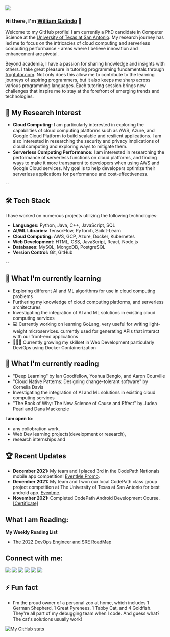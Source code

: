 <img src='githubgif2.gif' width=''/>

### Hi there, I'm [William Galindo](https://www.linkedin.com/in/william-g-51b01775/) 👋

Welcome to my GitHub profile! I am currently a PhD candidate in Computer Science at the [University of Texas at San Antonio](https://www.utsa.edu/). My research journey has led me to focus on the intricacies of cloud computing and serverless computing performance - areas where I believe innovation and enhancement are pivotal.

Beyond academia, I have a passion for sharing knowledge and insights with others. I take great pleasure in tutoring programming fundamentals through [frogtutor.com](https://frogtutoring.com/tutor/TX/San_Antonio/111687). Not only does this allow me to contribute to the learning journeys of aspiring programmers, but it also keeps me sharp across various programming languages. Each tutoring session brings new challenges that inspire me to stay at the forefront of emerging trends and technologies.


## 🧠 My Research Interest

- **Cloud Computing:** I am particularly interested in exploring the capabilities of cloud computing platforms such as AWS, Azure, and Google Cloud Platform to build scalable and resilient applications. I am also interested in researching the security and privacy implications of cloud computing and exploring ways to mitigate them.
- **Serverless Computing Performance:** I am interested in researching the performance of serverless functions on cloud platforms, and finding ways to make it more transparent to developers when using AWS and Google Cloud services. My goal is to help developers optimize their serverless applications for performance and cost-effectiveness.

--

## 🛠️ Tech Stack

I have worked on numerous projects utilizing the following technologies:

- **Languages:** Python, Java, C++, JavaScript, SQL
- **AI/ML Libraries:** TensorFlow, PyTorch, Scikit-Learn
- **Cloud Computing:** AWS, GCP, Azure, Docker, Kubernetes
- **Web Development:** HTML, CSS, JavaScript, React, Node.js
- **Databases:** MySQL, MongoDB, PostgreSQL
- **Version Control:** Git, GitHub

--

## 🌱 What I'm currently learning 

- Exploring different AI and ML algorithms for use in cloud computing problems
- Furthering my knowledge of cloud computing platforms, and serverless architectures
- Investigating the integration of AI and ML solutions in existing cloud computing services
- 💻 Currently working on learning GoLang,  very useful for writing light-weight microservices. currently used for generating APIs that interact with our front-end applications 
- 👨🏽‍💻 Currently growing my skillset in Web Development particularly Dev/Ops using Docker Containerization 

## 📘 What I'm currently reading 

- "Deep Learning" by Ian Goodfellow, Yoshua Bengio, and Aaron Courville
- "Cloud Native Patterns: Designing change-tolerant software" by Cornelia Davis
- Investigating the integration of AI and ML solutions in existing cloud computing services
- "The Book of Why: The New Science of Cause and Effect" by Judea Pearl and Dana Mackenzie



 **I am open to**:

- any collobration work,
- Web Dev learning projects(development or research),
- research internships and


## 🏆 Recent Updates

- **December 2021:**  My team and I placed 3rd in the CodePath Nationals mobile app competition! [EventMe Promo](https://www.youtube.com/watch?v=BRp4Toejjyc).
- **December 2021:** My team and I won our local CodePath class group project competition at The University of Texas at San Antonio for best android app. [Eventme](https://www.youtube.com/watch?v=8XOlISfdpbU).
- **November 2021:** Completed CodePath Android Development Course. [[Certificate]](https://drive.google.com/file/d/1nBzoyH5kayQG9bjIhtI4hMQGSi-7kqim/view?usp=sharing)




## What I am Reading:

**My Weekly Reading List**
- [The 2022 DevOps Engineer and SRE RoadMap](https://medium.com/javarevisited/the-2018-devops-roadmap-31588d8670cb)


## Connect with me:

<p align = "center">

[<img src="https://img.shields.io/badge/kaggle-%2312100E.svg?&style=for-the-badge&logo=kaggle&logoColor=white&color=black" />]()
[<img src ="https://img.shields.io/badge/website-%23.svg?&style=for-the-badge&logo=www&logoColor=white%22&color=black">](https://wgalindo1453.github.io/)
[<img src="https://img.shields.io/badge/twitter-%231DA1F2.svg?&style=for-the-badge&logo=twitter&logoColor=white&color=black" />](https://twitter.com/Will1453) 
[<img src="https://img.shields.io/badge/linkedin-%2312100E.svg?&style=for-the-badge&logo=linkedin&logoColor=white&color=black" />](https://www.linkedin.com/in/william-g-51b01775/)
[<img src="https://img.shields.io/badge/medium-%2312100E.svg?&style=for-the-badge&logo=medium&logoColor=white&color=black" />](https://medium.com/me/stories/drafts)
[<img src="https://img.shields.io/badge/instagram-%2312100E.svg?&style=for-the-badge&logo=instagram&logoColor=white&color=black" />]()

</p>

## ⚡ Fun fact 

- I'm the proud owner of a personal zoo at home, which includes 1 German Shepherd, 1 Great Pyrenees, 1 Tabby Cat, and 4 Goldfish. They're all part of my debugging team when I code. And guess what? The cat's solutions usually work!



[![My GitHub stats](https://github-readme-stats.vercel.app/api?username=wgalindo1453)]()

<!--
**wgalindo1453/wgalindo1453** is a ✨ _special_ ✨ repository because its `README.md` (this file) appears on your GitHub profile.

Here are some ideas to get you started:

- 🔭 I’m currently working on ...
- 🌱 I’m currently learning ...
- 👯 I’m looking to collaborate on ...
- 🤔 I’m looking for help with ...
- 💬 Ask me about ...
- 📫 How to reach me: ...
- 😄 Pronouns: ...
- ⚡ Fun fact: ...
-->

